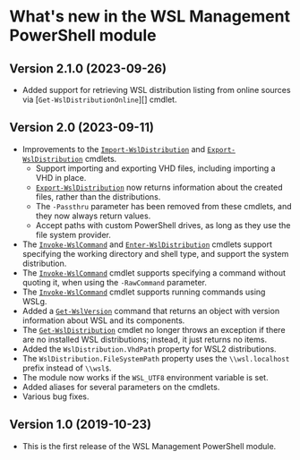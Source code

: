 # What's new in the WSL Management PowerShell module

## Version 2.1.0 (2023-09-26)

- Added support for retrieving WSL distribution listing from online sources via
  [`Get-WslDistributionOnline`][] cmdlet.

## Version 2.0 (2023-09-11)

- Improvements to the [`Import-WslDistribution`][] and [`Export-WslDistribution`][] cmdlets.
  - Support importing and exporting VHD files, including importing a VHD in place.
  - [`Export-WslDistribution`][] now returns information about the created files, rather than the
    distributions.
  - The `-Passthru` parameter has been removed from these cmdlets, and they now always return
    values.
  - Accept paths with custom PowerShell drives, as long as they use the file system provider.
- The [`Invoke-WslCommand`][] and [`Enter-WslDistribution`][] cmdlets support specifying the working
  directory and shell type, and support the system distribution.
- The [`Invoke-WslCommand`][] cmdlet supports specifying a command without quoting it, when using
  the `-RawCommand` parameter.
- The [`Invoke-WslCommand`][] cmdlet supports running commands using WSLg.
- Added a [`Get-WslVersion`][] command that returns an object with version information about WSL and
  its components.
- The [`Get-WslDistribution`][] cmdlet no longer throws an exception if there are no installed WSL
  distributions; instead, it just returns no items.
- Added the `WslDistribution.VhdPath` property for WSL2 distributions.
- The `WslDistribution.FileSystemPath` property uses the `\\wsl.localhost` prefix instead of
  `\\wsl$`.
- The module now works if the `WSL_UTF8` environment variable is set.
- Added aliases for several parameters on the cmdlets.
- Various bug fixes.

## Version 1.0 (2019-10-23)

- This is the first release of the WSL Management PowerShell module.

[`Enter-WslDistribution`]: docs/Enter-WslDistribution.md
[`Export-WslDistribution`]: docs/Export-WslDistribution.md
[`Get-WslDistribution`]: docs/Get-WslDistribution.md
[`Get-WslVersion`]: docs/Get-WslVersion.md
[`Import-WslDistribution`]: docs/Import-WslDistribution.md
[`Invoke-WslCommand`]: docs/Invoke-WslCommand.md
